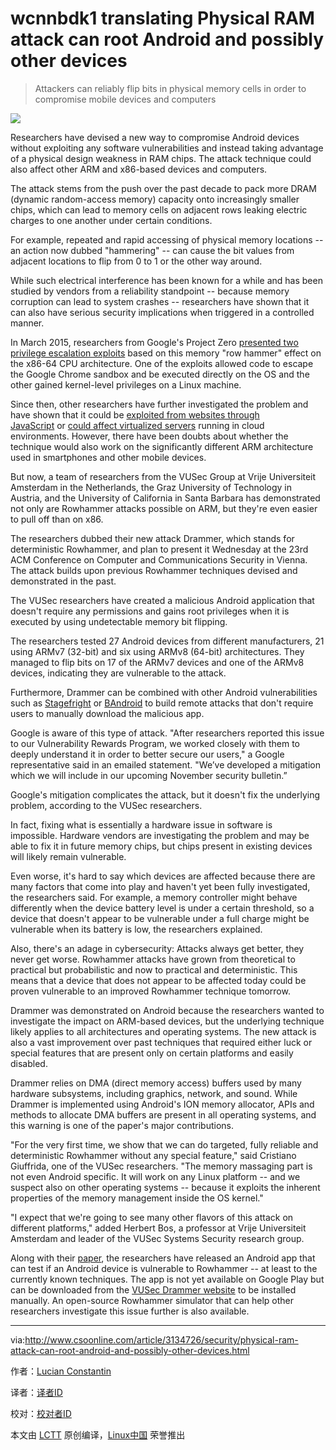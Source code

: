 wcnnbdk1 translating
Physical RAM attack can root Android and possibly other devices
===

>Attackers can reliably flip bits in physical memory cells in order to compromise mobile devices and computers

![](http://images.techhive.com/images/idgnsImport/2015/08/id-2969037-security1-100606370-large.jpg)


Researchers have devised a new way to compromise Android devices without exploiting any software vulnerabilities and instead taking advantage of a physical design weakness in RAM chips. The attack technique could also affect other ARM and x86-based devices and computers.

The attack stems from the push over the past decade to pack more DRAM (dynamic random-access memory) capacity onto increasingly smaller chips, which can lead to memory cells on adjacent rows leaking electric charges to one another under certain conditions.

For example, repeated and rapid accessing of physical memory locations -- an action now dubbed "hammering" -- can cause the bit values from adjacent locations to flip from 0 to 1 or the other way around.

While such electrical interference has been known for a while and has been studied by vendors from a reliability standpoint -- because memory corruption can lead to system crashes -- researchers have shown that it can also have serious security implications when triggered in a controlled manner.


In March 2015, researchers from Google's Project Zero [presented two privilege escalation exploits][7] based on this memory "row hammer" effect on the x86-64 CPU architecture. One of the exploits allowed code to escape the Google Chrome sandbox and be executed directly on the OS and the other gained kernel-level privileges on a Linux machine.

Since then, other researchers have further investigated the problem and have shown that it could be [exploited from websites through JavaScript][6] or [could affect virtualized servers][5] running in cloud environments. However, there have been doubts about whether the technique would also work on the significantly different ARM architecture used in smartphones and other mobile devices.

But now, a team of researchers from the VUSec Group at Vrije Universiteit Amsterdam in the Netherlands, the Graz University of Technology in Austria, and the University of California in Santa Barbara has demonstrated not only are Rowhammer attacks possible on ARM, but they're even easier to pull off than on x86.

The researchers dubbed their new attack Drammer, which stands for deterministic Rowhammer, and plan to present it Wednesday at the 23rd ACM Conference on Computer and Communications Security in Vienna. The attack builds upon previous Rowhammer techniques devised and demonstrated in the past.

The VUSec researchers have created a malicious Android application that doesn't require any permissions and gains root privileges when it is executed by using undetectable memory bit flipping.

The researchers tested 27 Android devices from different manufacturers, 21 using ARMv7 (32-bit) and six using ARMv8 (64-bit) architectures. They managed to flip bits on 17 of the ARMv7 devices and one of the ARMv8 devices, indicating they are vulnerable to the attack.

Furthermore, Drammer can be combined with other Android vulnerabilities such as [Stagefright][4] or [BAndroid][3] to build remote attacks that don't require users to manually download the malicious app.

Google is aware of this type of attack. "After researchers reported this issue to our Vulnerability Rewards Program, we worked closely with them to deeply understand it in order to better secure our users," a Google representative said in an emailed statement. "We’ve developed a mitigation which we will include in our upcoming November security bulletin.”

Google's mitigation complicates the attack, but it doesn't fix the underlying problem, according to the VUSec researchers.

In fact, fixing what is essentially a hardware issue in software is impossible. Hardware vendors are investigating the problem and may be able to fix it in future memory chips, but chips present in existing devices will likely remain vulnerable.

Even worse, it's hard to say which devices are affected because there are many factors that come into play and haven't yet been fully investigated, the researchers said. For example, a memory controller might behave differently when the device battery level is under a certain threshold, so a device that doesn't appear to be vulnerable under a full charge might be vulnerable when its battery is low, the researchers explained.

Also, there's an adage in cybersecurity: Attacks always get better, they never get worse. Rowhammer attacks have grown from theoretical to practical but probabilistic and now to practical and deterministic. This means that a device that does not appear to be affected today could be proven vulnerable to an improved Rowhammer technique tomorrow.

Drammer was demonstrated on Android because the researchers wanted to investigate the impact on ARM-based devices, but the underlying technique likely applies to all architectures and operating systems. The new attack is also a vast improvement over past techniques that required either luck or special features that are present only on certain platforms and easily disabled.

Drammer relies on DMA (direct memory access) buffers used by many hardware subsystems, including graphics, network, and sound. While Drammer is implemented using Android's ION memory allocator, APIs and methods to allocate DMA buffers are present in all operating systems, and this warning is one of the paper's major contributions.

"For the very first time, we show that we can do targeted, fully reliable and deterministic Rowhammer without any special feature," said Cristiano Giuffrida, one of the VUSec researchers. "The memory massaging part is not even Android specific. It will work on any Linux platform -- and we suspect also on other operating systems -- because it exploits the inherent properties of the memory management inside the OS kernel."

"I expect that we're going to see many other flavors of this attack on different platforms," added Herbert Bos, a professor at Vrije Universiteit Amsterdam and leader of the VUSec Systems Security research group.

Along with their [paper][2], the researchers have released an Android app that can test if an Android device is vulnerable to Rowhammer -- at least to the currently known techniques. The app is not yet available on Google Play but can be downloaded from the [VUSec Drammer website][1] to be installed manually. An open-source Rowhammer simulator that can help other researchers investigate this issue further is also available.

--------------------------------------------------------------------------------

via:http://www.csoonline.com/article/3134726/security/physical-ram-attack-can-root-android-and-possibly-other-devices.html

作者：[Lucian Constantin][a]

译者：[译者ID](https://github.com/译者ID)

校对：[校对者ID](https://github.com/校对者ID)

本文由 [LCTT](https://github.com/LCTT/TranslateProject) 原创编译，[Linux中国](https://linux.cn/) 荣誉推出

[a]: http://www.csoonline.com/author/Lucian-Constantin/
[1]:https://www.vusec.net/projects/drammer/
[2]:https://vvdveen.com/publications/drammer.pdf
[3]:https://www.vusec.net/projects/bandroid/
[4]:http://www.csoonline.com/article/3045836/security/new-stagefright-exploit-puts-millions-of-android-devices-at-risk.html
[5]:http://www.infoworld.com/article/3105889/security/flip-feng-shui-attack-on-cloud-vms-exploits-hardware-weaknesses.html
[6]:http://www.computerworld.com/article/2954582/security/researchers-develop-astonishing-webbased-attack-on-a-computers-dram.html
[7]:http://www.computerworld.com/article/2895898/google-researchers-hack-computers-using-dram-electrical-leaks.html
[8]:http://csoonline.com/newsletters/signup.html
